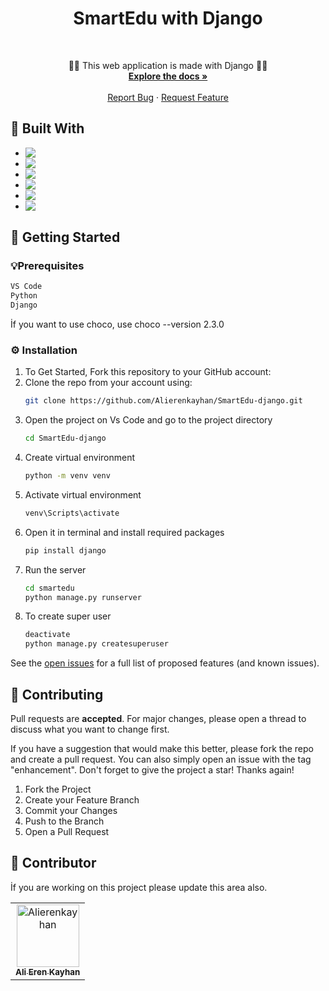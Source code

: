 # <h1 align="center" > SmartEdu with Django  </h1>

<br />
<div align="center">
  <p align="center">
    👨‍💻 This web application is made with Django 👨‍💻
    <br />
    <a href="https://github.com/Alierenkayhan/SmartEdu-django"><strong>Explore the docs »</strong></a>
    <br />
    <br />
    <a href="https://github.com/Alierenkayhan/SmartEdu-django/issues">Report Bug</a>
    ·
    <a href="https://github.com/Alierenkayhan/SmartEdu-django/issues">Request Feature</a>
  </p>
</div>

## 👾  Built With

* <img align="left" src="https://img.shields.io/badge/Python-FFD43B?style=for-the-badge&logo=python&logoColor=blue" /> 
* <img align="left" src="https://img.shields.io/badge/Django-092E20?style=for-the-badge&logo=django&logoColor=green" /> 
* <img align="left" src="https://img.shields.io/badge/CSS3-1572B6?style=for-the-badge&logo=css3&logoColor=white" /> 
* <img align="left" src="https://img.shields.io/badge/HTML5-E34F26?style=for-the-badge&logo=html5&logoColor=white" /> 
* <img align="left" src="https://img.shields.io/badge/JavaScript-323330?style=for-the-badge&logo=javascript&logoColor=F7DF1E" /> 
* <img align="left" src="https://img.shields.io/badge/Sqlite-003B57?style=for-the-badge&logo=sqlite&logoColor=white" /> 


## 🏁 Getting Started

### 💡Prerequisites
  ```sh
  VS Code 
  Python
  Django
  ```

İf you want to use choco, use choco --version 2.3.0

### ⚙️ Installation

1. To Get Started, Fork this repository to your GitHub account:
2. Clone the repo from your account using:
   ```sh
   git clone https://github.com/Alierenkayhan/SmartEdu-django.git
   ```
3. Open the project on Vs Code and go to the project directory 
   ```sh
   cd SmartEdu-django
   ```
4. Create virtual environment
   ```sh
   python -m venv venv
   ```
5. Activate virtual environment
   ```sh
   venv\Scripts\activate
   ```
6. Open it in terminal and install required packages
   ```sh
   pip install django
   ```
7. Run the server
   ```sh
   cd smartedu
   python manage.py runserver
   ```
8. To create super user
   ```sh
   deactivate
   python manage.py createsuperuser
   ```

See the [open issues](https://github.com/Alierenkayhan/SmartEdu-django/issues) for a full list of proposed features (and known issues).


## 🧐 Contributing

Pull requests are **accepted**. For major changes, please open a thread to discuss what you want to change first.

If you have a suggestion that would make this better, please fork the repo and create a pull request. You can also simply open an issue with the tag "enhancement".
Don't forget to give the project a star! Thanks again!

1. Fork the Project
2. Create your Feature Branch 
3. Commit your Changes 
4. Push to the Branch 
5. Open a Pull Request
  
## 🤩 Contributor
İf you are working on this project please update this area also.
<table>
<tr>
<td align="center">
        <a href="https://github.com/Alierenkayhan">
            <img src="https://avatars.githubusercontent.com/u/32596425?v=4" width="100;" alt="Alierenkayhan"/>
            <br />
            <sub><b>Ali Eren Kayhan</b></sub>
        </a>
</td>
</tr>
</table>
